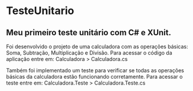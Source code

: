 # TesteUnitario
## Meu primeiro teste unitário com C# e XUnit.

Foi desenvolvido o projeto de uma calculadora com as operações básicas: Soma, Subtração, Multiplicação e Divisão.
Para acessar o código da aplicação entre em: Calculadora > Calculadora.cs

Também foi implementado um teste para verificar se todas as operações básicas da calculadora estão funcionando corretamente.
Para acessar o teste entre em: Calculadora.Teste > Calculadora.Teste.cs
